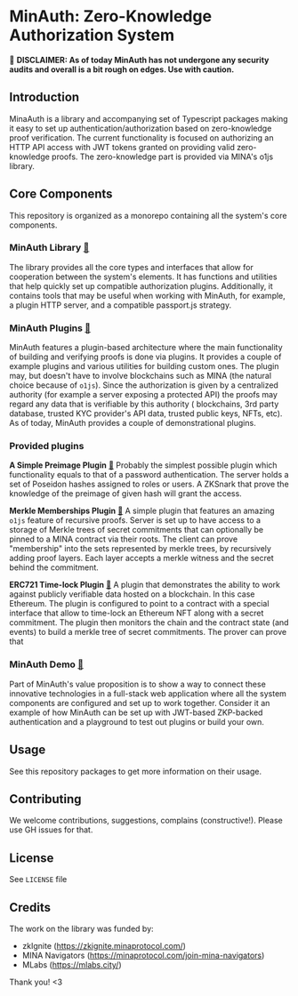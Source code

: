 # MinAuth: Zero-Knowledge Authorization System

🚧 **DISCLAIMER: As of today MinAuth has not undergone any security audits and overall is a bit rough on edges. Use with caution.**

## Introduction
MinaAuth is a library and accompanying set of Typescript packages making it easy to set up authentication/authorization based on zero-knowledge proof verification.
The current functionality is focused on authorizing an HTTP API access with JWT tokens granted on providing valid zero-knowledge proofs.
The zero-knowledge part is provided via MINA's o1js library.

## Core Components
This repository is organized as a monorepo containing all the system's core components.

### MinAuth Library  [:link:](https://github.com/mlabs-haskell/MinAuth/tree/develop/minauth)
The library provides all the core types and interfaces that allow for cooperation between the system's elements. It has functions and utilities that help quickly set up compatible authorization plugins.  Additionally, it contains tools that may be useful when working with MinAuth, for example, a plugin HTTP server, and a compatible passport.js strategy.

### MinAuth Plugins [:link:](https://github.com/mlabs-haskell/MinAuth/tree/develop/minauth-plugins)
MinAuth features a plugin-based architecture where the main functionality of building and verifying proofs is done via plugins. It provides a couple of example plugins and various utilities for building custom ones.
The plugin may, but doesn't have to involve blockchains such as MINA  (the natural choice because of `o1js`).
Since the authorization is given by a centralized authority (for example a server exposing a protected API) the proofs may regard any data that is verifiable by this authority ( blockchains, 3rd party database, trusted KYC provider's API data, trusted public keys, NFTs, etc).
As of today, MinAuth provides a couple of demonstrational plugins.

### Provided plugins

**A Simple Preimage Plugin** [:link:](https://github.com/mlabs-haskell/MinAuth/tree/develop/minauth-plugins/minauth-simple-preimage-plugin)
  Probably the simplest possible plugin which functionality equals to that of a password authentication.
The server holds a set of Poseidon hashes assigned to roles or users. A ZKSnark that prove the knowledge of the preimage of given hash will grant the access.

**Merkle Memberships Plugin** [:link:](https://github.com/mlabs-haskell/MinAuth/tree/develop/minauth-plugins/minauth-merkle-membership-plugin)
  A simple plugin that features an amazing `o1js` feature of recursive proofs.
Server is set up to have access to a storage of Merkle trees of secret commitments that can optionally be pinned to a MINA contract via their roots.
The client can prove "membership" into the sets represented by merkle trees, by recursively adding proof layers. Each layer accepts a merkle witness and the secret behind the commitment.

**ERC721 Time-lock Plugin** [:link:](https://github.com/mlabs-haskell/MinAuth/tree/develop/minauth-plugins/minauth-erc721-timelock-plugin)
  A plugin that demonstrates the ability to work against publicly verifiable data hosted on a blockchain. In this case Ethereum. The plugin is configured to point to a contract with a special interface that allow to time-lock an Ethereum NFT along with a secret commitment.
The plugin then monitors the chain and the contract state (and events) to build a merkle tree of secret commitments.
The prover can prove that

### MinAuth Demo [:link:](https://github.com/mlabs-haskell/MinAuth/tree/develop/minauth-demo)
Part of MinAuth's value proposition is to show a way to connect these innovative technologies in a full-stack web application where all the system components are configured and set up to work together. Consider it an example of how MinAuth can be set up with JWT-based ZKP-backed authentication and a playground to test out plugins or build your own.

## Usage

See this repository packages to get more information on their usage.

## Contributing
We welcome contributions, suggestions, complains (constructive!). Please use GH issues for that.

## License
See `LICENSE` file

## Credits

The work on the library was funded by:
* zkIgnite (https://zkignite.minaprotocol.com/)
* MINA Navigators (https://minaprotocol.com/join-mina-navigators)
* MLabs (https://mlabs.city/)

Thank you! <3

